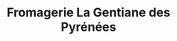 ---
title: "Fromagerie La Gentiane des Pyrénées"
url: /dorres/fromagerie-la-gentiane-des-pyrenees/
shop: Käse
---
